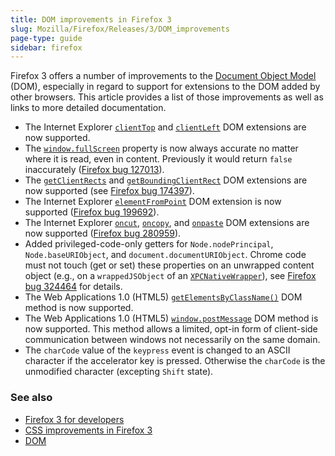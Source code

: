 ```yaml
---
title: DOM improvements in Firefox 3
slug: Mozilla/Firefox/Releases/3/DOM_improvements
page-type: guide
sidebar: firefox
---
```


Firefox 3 offers a number of improvements to the [Document Object Model](/en-US/docs/Web/API/Document_Object_Model) (DOM), especially in regard to support for extensions to the DOM added by other browsers. This article provides a list of those improvements as well as links to more detailed documentation.

- The Internet Explorer [`clientTop`](/en-US/docs/Web/API/Element/clientTop) and [`clientLeft`](/en-US/docs/Web/API/Element/clientLeft) DOM extensions are now supported.
- The [`window.fullScreen`](/en-US/docs/Web/API/Window/fullScreen) property is now always accurate no matter where it is read, even in content. Previously it would return `false` inaccurately ([Firefox bug 127013](https://bugzil.la/127013)).
- The [`getClientRects`](/en-US/docs/Web/API/Element/getClientRects) and [`getBoundingClientRect`](/en-US/docs/Web/API/Element/getBoundingClientRect) DOM extensions are now supported (see [Firefox bug 174397](https://bugzil.la/174397)).
- The Internet Explorer [`elementFromPoint`](/en-US/docs/Web/API/Document/elementFromPoint) DOM extension is now supported ([Firefox bug 199692](https://bugzil.la/199692)).
- The Internet Explorer [`oncut`](/en-US/docs/Web/API/Element/cut_event), [`oncopy`](/en-US/docs/Web/API/Element/copy_event), and [`onpaste`](/en-US/docs/Web/API/Element/paste_event) DOM extensions are now supported ([Firefox bug 280959](https://bugzil.la/280959)).
- Added privileged-code-only getters for `Node.nodePrincipal`, `Node.baseURIObject`, and `document.documentURIObject`. Chrome code must not touch (get or set) these properties on an unwrapped content object (e.g., on a `wrappedJSObject` of an [`XPCNativeWrapper`](/en-US/XPCNativeWrapper)), see [Firefox bug 324464](https://bugzil.la/324464) for details.
- The Web Applications 1.0 (HTML5) [`getElementsByClassName()`](/en-US/docs/Web/API/Document/getElementsByClassName) DOM method is now supported.
- The Web Applications 1.0 (HTML5) [`window.postMessage`](/en-US/docs/Web/API/Window/postMessage) DOM method is now supported. This method allows a limited, opt-in form of client-side communication between windows not necessarily on the same domain.
- The `charCode` value of the `keypress` event is changed to an ASCII character if the accelerator key is pressed. Otherwise the `charCode` is the unmodified character (excepting `Shift` state).

### See also

- [Firefox 3 for developers](/en-US/docs/Mozilla/Firefox/Releases/3)
- [CSS improvements in Firefox 3](/en-US/docs/CSS_improvements_in_Firefox_3)
- [DOM](/en-US/docs/Web/API/Document_Object_Model)
